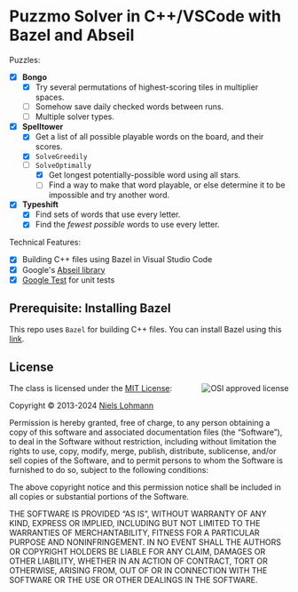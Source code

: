 # Puzzmo Solver in C++/VSCode with Bazel and Abseil

Puzzles:

- [x] **Bongo**
  - [x] Try several permutations of highest-scoring tiles in multiplier spaces.
  - [ ] Somehow save daily checked words between runs.
  - [ ] Multiple solver types.
- [x] **Spelltower**
  - [x] Get a list of all possible playable words on the board, and their scores.
  - [x] `SolveGreedily`
  - [ ] `SolveOptimally`
    - [x] Get longest potentially-possible word using all stars.
    - [ ] Find a way to make that word playable, or else determine it to be impossible and try another word.
- [x] **Typeshift**
  - [x] Find sets of words that use every letter.
  - [x] Find the _fewest possible_ words to use every letter.

Technical Features:

- [x] Building C++ files using Bazel in Visual Studio Code
- [x] Google's [Abseil library](https://github.com/abseil/abseil-cpp)
- [x] [Google Test](https://github.com/google/googletest) for unit tests

## Prerequisite: Installing Bazel

This repo uses `Bazel` for building C++ files.
You can install Bazel using this [link](https://docs.bazel.build/versions/master/install.html).

## License

<img align="right" src="https://149753425.v2.pressablecdn.com/wp-content/uploads/2009/06/OSIApproved_100X125.png" alt="OSI approved license">

The class is licensed under the [MIT License](https://opensource.org/licenses/MIT):

Copyright &copy; 2013-2024 [Niels Lohmann](https://nlohmann.me)

Permission is hereby granted, free of charge, to any person obtaining a copy of this software and associated documentation files (the “Software”), to deal in the Software without restriction, including without limitation the rights to use, copy, modify, merge, publish, distribute, sublicense, and/or sell copies of the Software, and to permit persons to whom the Software is furnished to do so, subject to the following conditions:

The above copyright notice and this permission notice shall be included in all copies or substantial portions of the Software.

THE SOFTWARE IS PROVIDED “AS IS”, WITHOUT WARRANTY OF ANY KIND, EXPRESS OR IMPLIED, INCLUDING BUT NOT LIMITED TO THE WARRANTIES OF MERCHANTABILITY, FITNESS FOR A PARTICULAR PURPOSE AND NONINFRINGEMENT. IN NO EVENT SHALL THE AUTHORS OR COPYRIGHT HOLDERS BE LIABLE FOR ANY CLAIM, DAMAGES OR OTHER LIABILITY, WHETHER IN AN ACTION OF CONTRACT, TORT OR OTHERWISE, ARISING FROM, OUT OF OR IN CONNECTION WITH THE SOFTWARE OR THE USE OR OTHER DEALINGS IN THE SOFTWARE.

